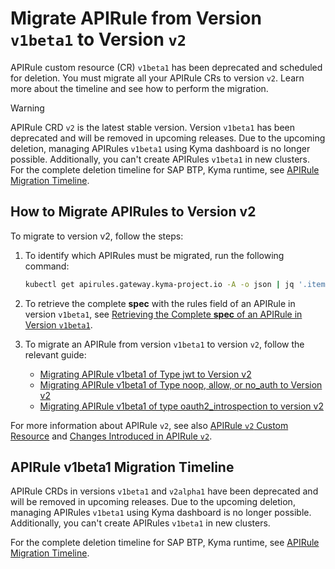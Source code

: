 # Migrate APIRule from Version `v1beta1` to Version `v2`
APIRule custom resource (CR) `v1beta1` has been deprecated and scheduled for deletion. You must migrate all your APIRule CRs to version `v2`. Learn more about the timeline and see how to perform the migration.

> [!WARNING]
> APIRule CRD `v2` is the latest stable version. Version `v1beta1` has been deprecated and will be removed in upcoming releases. Due to the upcoming deletion, managing APIRules `v1beta1` using Kyma dashboard is no longer possible. Additionally, you can't create APIRules `v1beta1` in new clusters. For the complete deletion timeline for SAP BTP, Kyma runtime, see [APIRule Migration Timeline](https://help.sap.com/docs/btp/sap-business-technology-platform/apirule-migration?locale=en-US&version=Cloud#apirule-v1beta1-migration-timeline).


## How to Migrate APIRules to Version v2

To migrate to version v2, follow the steps:

1. To identify which APIRules must be migrated, run the following command:
    ```bash
    kubectl get apirules.gateway.kyma-project.io -A -o json | jq '.items[] | select(.metadata.annotations["gateway.kyma-project.io/original-version"] == "v1beta1") | {namespace: .metadata.namespace, name: .metadata.name}'
    ```

2. To retrieve the complete **spec** with the rules field of an APIRule in version `v1beta1`, see [Retrieving the Complete **spec** of an APIRule in Version `v1beta1`](./01-81-retrieve-v1beta1-spec.md).

3. To migrate an APIRule from version `v1beta1` to version `v2`, follow the relevant guide:
    - [Migrating APIRule v1beta1 of Type jwt to Version v2](./01-83-migrate-jwt-v1beta1-to-v2.md)
    - [Migrating APIRule v1beta1 of Type noop, allow, or no_auth to Version v2](./01-82-migrate-allow-noop-no_auth-v1beta1-to-v2.md)
    - [Migrating APIRule v1beta1 of type oauth2_introspection to version v2](./01-84-migrate-oauth2-v1beta1-to-v2.md)

For more information about APIRule `v2`, see also [APIRule `v2` Custom Resource](../custom-resources/apirule/04-10-apirule-custom-resource.md) and [Changes Introduced in APIRule `v2`](../custom-resources/apirule/04-70-changes-in-apirule-v2.md).

## APIRule v1beta1 Migration Timeline

APIRule CRDs in versions `v1beta1` and `v2alpha1` have been deprecated and will be removed in upcoming releases. Due to the upcoming deletion, managing APIRules `v1beta1` using Kyma dashboard is no longer possible. Additionally, you can't create APIRules `v1beta1` in new clusters.

For the complete deletion timeline for SAP BTP, Kyma runtime, see [APIRule Migration Timeline](https://help.sap.com/docs/btp/sap-business-technology-platform/apirule-migration?locale=en-US&version=Cloud#apirule-v1beta1-migration-timeline).